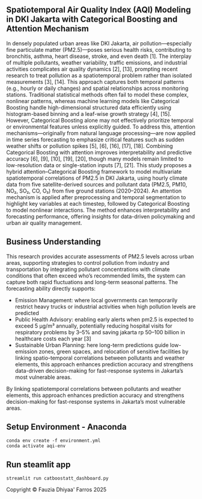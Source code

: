 ## Spatiotemporal Air Quality Index (AQI) Modeling in DKI Jakarta with Categorical Boosting and Attention Mechanism
In densely populated urban areas like DKI Jakarta, air pollution—especially fine particulate matter (PM2.5)—poses serious health risks, contributing to bronchitis, asthma, heart disease, stroke, and even death [1]. The interplay of multiple pollutants, weather variability, traffic emissions, and industrial activities complicates air quality dynamics [2], [13], prompting recent research to treat pollution as a spatiotemporal problem rather than isolated measurements [3], [14]. This approach captures both temporal patterns (e.g., hourly or daily changes) and spatial relationships across monitoring stations. Traditional statistical methods often fail to model these complex, nonlinear patterns, whereas machine learning models like Categorical Boosting handle high-dimensional structured data efficiently using histogram-based binning and a leaf-wise growth strategy [4], [15]. However, Categorical Boosting alone may not effectively prioritize temporal or environmental features unless explicitly guided. To address this, attention mechanisms—originally from natural language processing—are now applied in time series forecasting to emphasize critical features such as sudden weather shifts or pollution spikes [5], [6], [16], [17], [18]. Combining Categorical Boosting with attention improves interpretability and predictive accuracy [6], [9], [10], [19], [20], though many models remain limited to low-resolution data or single-station inputs [7], [21]. This study proposes a hybrid attention–Categorical Boosting framework to model multivariate spatiotemporal correlations of PM2.5 in DKI Jakarta, using hourly climate data from five satellite-derived sources and pollutant data (PM2.5, PM10, NO₂, SO₂, CO, O₃) from five ground stations (2020–2024). An attention mechanism is applied after preprocessing and temporal segmentation to highlight key variables at each timestep, followed by Categorical Boosting to model nonlinear interactions. The method enhances interpretability and forecasting performance, offering insights for data-driven policymaking and urban air quality management.

## Business Understanding
This research provides accurate assessments of PM2.5 levels across urban areas, supporting strategies to control pollution from industry and transportation by integrating pollutant concentrations with climate conditions that often exceed who’s recommended limits, the system can capture both rapid fluctuations and long-term seasonal patterns. The forecasting ability directly supports:

- Emission Management: where local governments can temporarily restrict heavy trucks or industrial activities when high pollution levels are predicted
- Public Health Advisory: enabling early alerts when pm2.5 is expected to exceed 5 μg/m³ annually, potentially reducing hospital visits for respiratory problems by 3–5% and saving jakarta rp 50–100 billion in healthcare costs each year [3]
- Sustainable Urban Planning: here long-term predictions guide low-emission zones, green spaces, and relocation of sensitive facilities by linking spatio-temporal correlations between pollutants and weather elements, this approach enhances prediction accuracy and strengthens data-driven decision-making for fast-response systems in Jakarta’s most vulnerable areas.
  
By linking spatiotemporal correlations between pollutants and weather elements, this approach enhances prediction accuracy and strengthens decision-making for fast-response systems in Jakarta’s most vulnerable areas.

## Setup Environment - Anaconda
```
conda env create -f environment.yml
conda activate aqi-env

```

## Run steamlit app
```
streamlit run catboostatt_dashboard.py

```


Copyright © Fauzia Dhiyaa' Farros 2025
